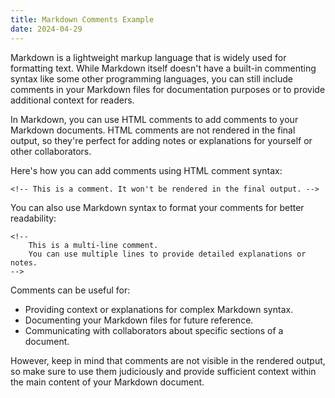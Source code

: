 ```yaml
---
title: Markdown Comments Example
date: 2024-04-29
---
```


Markdown is a lightweight markup language that is widely used for formatting text. While Markdown itself doesn't have a built-in commenting syntax like some other programming languages, you can still include comments in your Markdown files for documentation purposes or to provide additional context for readers.

In Markdown, you can use HTML comments to add comments to your Markdown documents. HTML comments are not rendered in the final output, so they're perfect for adding notes or explanations for yourself or other collaborators.

Here's how you can add comments using HTML comment syntax:

```
<!-- This is a comment. It won't be rendered in the final output. -->
```

You can also use Markdown syntax to format your comments for better readability:

```
<!-- 
    This is a multi-line comment.
    You can use multiple lines to provide detailed explanations or notes.
-->
```

Comments can be useful for:

- Providing context or explanations for complex Markdown syntax.
- Documenting your Markdown files for future reference.
- Communicating with collaborators about specific sections of a document.

However, keep in mind that comments are not visible in the rendered output, so make sure to use them judiciously and provide sufficient context within the main content of your Markdown document.
